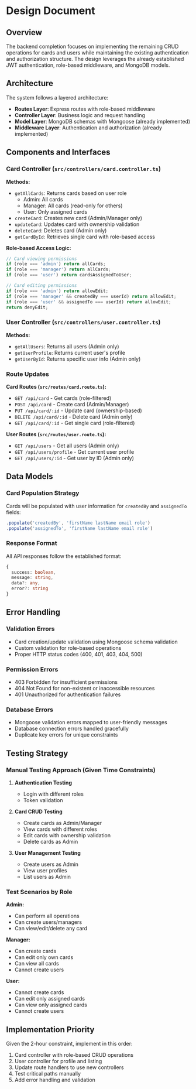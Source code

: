 # Design Document

## Overview

The backend completion focuses on implementing the remaining CRUD operations for cards and users while maintaining the existing authentication and authorization structure. The design leverages the already established JWT authentication, role-based middleware, and MongoDB models.

## Architecture

The system follows a layered architecture:

- **Routes Layer**: Express routes with role-based middleware
- **Controller Layer**: Business logic and request handling
- **Model Layer**: MongoDB schemas with Mongoose (already implemented)
- **Middleware Layer**: Authentication and authorization (already implemented)

## Components and Interfaces

### Card Controller (`src/controllers/card.controller.ts`)

**Methods:**

- `getAllCards`: Returns cards based on user role
  - Admin: All cards
  - Manager: All cards (read-only for others)
  - User: Only assigned cards
- `createCard`: Creates new card (Admin/Manager only)
- `updateCard`: Updates card with ownership validation
- `deleteCard`: Deletes card (Admin only)
- `getCardById`: Retrieves single card with role-based access

**Role-based Access Logic:**

```typescript
// Card viewing permissions
if (role === 'admin') return allCards;
if (role === 'manager') return allCards;
if (role === 'user') return cardsAssignedToUser;

// Card editing permissions
if (role === 'admin') return allowEdit;
if (role === 'manager' && createdBy === userId) return allowEdit;
if (role === 'user' && assignedTo === userId) return allowEdit;
return denyEdit;
```

### User Controller (`src/controllers/user.controller.ts`)

**Methods:**

- `getAllUsers`: Returns all users (Admin only)
- `getUserProfile`: Returns current user's profile
- `getUserById`: Returns specific user info (Admin only)

### Route Updates

**Card Routes (`src/routes/card.route.ts`):**

- `GET /api/card` - Get cards (role-filtered)
- `POST /api/card` - Create card (Admin/Manager)
- `PUT /api/card/:id` - Update card (ownership-based)
- `DELETE /api/card/:id` - Delete card (Admin only)
- `GET /api/card/:id` - Get single card (role-filtered)

**User Routes (`src/routes/user.route.ts`):**

- `GET /api/users` - Get all users (Admin only)
- `GET /api/users/profile` - Get current user profile
- `GET /api/users/:id` - Get user by ID (Admin only)

## Data Models

### Card Population Strategy

Cards will be populated with user information for `createdBy` and `assignedTo` fields:

```typescript
.populate('createdBy', 'firstName lastName email role')
.populate('assignedTo', 'firstName lastName email role')
```

### Response Format

All API responses follow the established format:

```typescript
{
  success: boolean,
  message: string,
  data?: any,
  error?: string
}
```

## Error Handling

### Validation Errors

- Card creation/update validation using Mongoose schema validation
- Custom validation for role-based operations
- Proper HTTP status codes (400, 401, 403, 404, 500)

### Permission Errors

- 403 Forbidden for insufficient permissions
- 404 Not Found for non-existent or inaccessible resources
- 401 Unauthorized for authentication failures

### Database Errors

- Mongoose validation errors mapped to user-friendly messages
- Database connection errors handled gracefully
- Duplicate key errors for unique constraints

## Testing Strategy

### Manual Testing Approach (Given Time Constraints)

1. **Authentication Testing**

   - Login with different roles
   - Token validation

2. **Card CRUD Testing**

   - Create cards as Admin/Manager
   - View cards with different roles
   - Edit cards with ownership validation
   - Delete cards as Admin

3. **User Management Testing**
   - Create users as Admin
   - View user profiles
   - List users as Admin

### Test Scenarios by Role

**Admin:**

- Can perform all operations
- Can create users/managers
- Can view/edit/delete any card

**Manager:**

- Can create cards
- Can edit only own cards
- Can view all cards
- Cannot create users

**User:**

- Cannot create cards
- Can edit only assigned cards
- Can view only assigned cards
- Cannot create users

## Implementation Priority

Given the 2-hour constraint, implement in this order:

1. Card controller with role-based CRUD operations
2. User controller for profile and listing
3. Update route handlers to use new controllers
4. Test critical paths manually
5. Add error handling and validation
